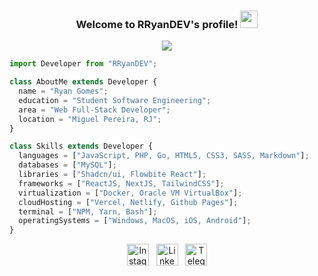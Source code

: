 <h3 align="center">
  Welcome to RRyanDEV's profile!
  <img src="https://media.giphy.com/media/hvRJCLFzcasrR4ia7z/giphy.gif" width="28">
</h3>
<p align="center">
   <a href="https://rryandev.vercel.app"><img src="https://readme-typing-svg.demolab.com?font=Fira+Code&pause=1000&center=true&vCenter=true&width=435&lines=Click+To+Acess+My+Portfolio"></a>
</p>

```js
import Developer from "RRyanDEV";

class AboutMe extends Developer {
  name = "Ryan Gomes";
  education = "Student Software Engineering";
  area = "Web Full-Stack Developer";
  location = "Miguel Pereira, RJ";
}

class Skills extends Developer {
  languages = ["JavaScript, PHP, Go, HTML5, CSS3, SASS, Markdown"];
  databases = ["MySQL"];
  libraries = ["Shadcn/ui, Flowbite React"];
  frameworks = ["ReactJS, NextJS, TailwindCSS"];
  virtualization = ["Docker, Oracle VM VirtualBox"];
  cloudHosting = ["Vercel, Netlify, Github Pages"];
  terminal = ["NPM, Yarn, Bash"];
  operatingSystems = ["Windows, MacOS, iOS, Android"];
}
```

<p align="center">
<a href="https://instagram.com/reeal_ryaan/"><img width="35em" alt="Instagram" title="Instagram" src="https://www.svgrepo.com/show/111199/instagram.svg"></a>
&#8287;
<a href="https://www.linkedin.com/in/rryandev"><img width="35em" alt="Linkedin" title="Linkedin" src="https://www.svgrepo.com/show/205292/linkedin.svg"></a>
&#8287;
<a href="https://t.me/ryaanreeal"><img width="35em" alt="Telegram" title="Telegram" src="https://www.svgrepo.com/show/303292/telegram-logo.svg"></a>

</p>

<!-- Version:
v6.0.1.250728 -->
